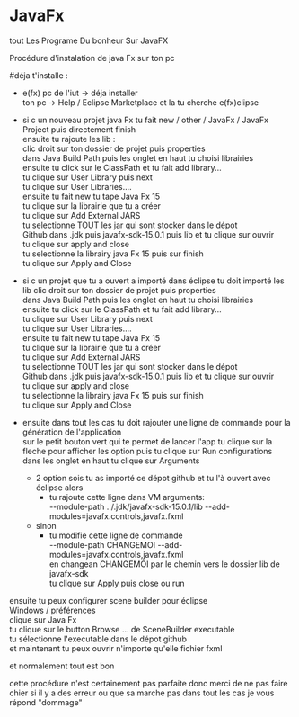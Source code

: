 # JavaFx
 tout Les Programe Du bonheur Sur JavaFX

Procédure d'instalation de java Fx sur ton pc 

#déja t'installe :
- e(fx) pc de l'iut -> déja installer  
      ton pc -> Help / Eclipse Marketplace et la tu cherche e(fx)clipse

- si c un nouveau projet java Fx tu fait new / other / JavaFx / JavaFx Project
	puis directement finish  
	ensuite tu rajoute les lib :  
	clic droit sur ton dossier de projet puis properties  
	dans Java Build Path puis les onglet en haut tu choisi librairies  
	ensuite tu click sur  le ClassPath et tu fait add library...  
	tu clique sur User Library puis next  
	tu clique sur User Libraries....  
	ensuite tu fait new tu tape Java Fx 15  
	tu clique sur la librairie que tu a créer  
	tu clique sur Add External JARS  
	tu selectionne TOUT les jar qui sont stocker dans le dépot  
	Github dans .jdk puis javafx-sdk-15.0.1 puis lib et tu clique sur ouvrir  
	tu clique sur apply and close   
	tu selectionne la librairy java Fx 15 puis sur finish  
	tu clique sur Apply and Close  

- si c un projet que tu a ouvert a importé dans éclipse tu doit importé les lib
	clic droit sur ton dossier de projet puis properties  
	dans Java Build Path puis les onglet en haut tu choisi librairies  
	ensuite tu click sur  le ClassPath et tu fait add library...  
	tu clique sur User Library puis next  
	tu clique sur User Libraries....  
	ensuite tu fait new tu tape Java Fx 15  
	tu clique sur la librairie que tu a créer  
	tu clique sur Add External JARS  
	tu selectionne TOUT les jar qui sont stocker dans le dépot  
	Github dans .jdk puis javafx-sdk-15.0.1 puis lib et tu clique sur ouvrir  
	tu clique sur apply and close   
	tu selectionne la librairy java Fx 15 puis sur finish  
	tu clique sur Apply and Close  

- ensuite dans tout les cas tu doit rajouter une ligne de commande pour la génération de l'application  
	sur le petit bouton vert qui te permet de lancer l'app tu clique sur la fleche pour afficher les option 
	puis tu clique sur Run configurations  
	dans les onglet en haut tu clique sur Arguments  
	* 2  option sois tu as importé ce dépot github et tu l'à ouvert avec éclipse alors  
		* tu rajoute cette ligne dans VM arguments:  
		--module-path ../.jdk/javafx-sdk-15.0.1/lib --add-modules=javafx.controls,javafx.fxml	
	* sinon  
		* tu modifie cette ligne de commande  
		--module-path CHANGEMOI --add-modules=javafx.controls,javafx.fxml	
		en changean CHANGEMOI par le chemin vers le dossier lib de javafx-sdk  
	tu clique sur Apply puis  close ou run  

ensuite tu peux configurer scene builder pour éclipse  
	Windows / préférences  
	clique sur Java Fx   
	tu clique sur le button Browse ... de SceneBuilder executable  
	tu sélectionne l'executable dans le dépot github  
	et maintenant tu peux ouvrir n'importe qu'elle fichier fxml  

et normalement tout est bon  


cette procédure n'est certainement pas parfaite donc merci de ne 
pas faire chier si il y a des erreur ou que sa marche pas dans tout 
les cas je vous répond
"dommage" 
